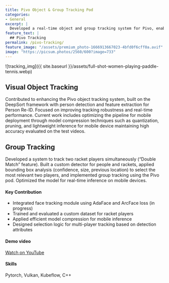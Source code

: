 ```yaml
---
title: Pivo Object & Group Tracking Pod
categories:
- General
excerpt: |
  Developed a real-time object and group tracking system for Pivo, enabling smooth single and dual-player tracking using deep learning and mobile optimization.
feature_text: |
  ## Pivo Tracking
permalink: /pivo-tracking/
feature_image: "/assets/premium_photo-1666913667023-4bfd0f6cff0a.avif"
image: "https://picsum.photos/2560/600?image=733"
---
```


![tracking_img]({{ site.baseurl }}/assets/full-shot-women-playing-paddle-tennis.webp)

## Visual Object Tracking
Contributed to enhancing the Pivo object tracking system, built on the DeepSort framework with person detection and feature extraction for Person Re-ID. Focused on improving tracking robustness and real-time performance. Current work includes optimizing the pipeline for mobile deployment through model compression techniques such as quantization, pruning, and lightweight inference for mobile device maintaining high accuracy evaluated on the test videos.

## Group Tracking
Developed a system to track two racket players simultaneously (“Double Match” feature). Built a custom detector for people and rackets, applied bounding box analysis (confidence, size, previous location) to select the most relevant two players, and implemented group tracking using the Pivo pod. Optimized the model for real-time inference on mobile devices.


#### Key Contribution
- Integrated face tracking module using AdaFace and ArcFace loss (in progress)
- Trained and evaluated a custom dataset for racket players
- Applied efficient model compression for mobile inference
- Designed selection logic for multi-player tracking based on detection attributes


#### Demo video
[Watch on YouTube](https://www.youtube.com/watch?v=jGfMteI-SVg)

#### Skills
Pytorch, Vulkan, Kubeflow, C++